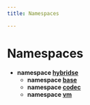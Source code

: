 ```yaml
---
title: Namespaces

---
```

# Namespaces




* **namespace [hybridse](/hybridse/usage/api/c++/Namespaces/namespacehybridse.md)** 
    * **namespace [base](/hybridse/usage/api/c++/Namespaces/namespacehybridse_1_1base.md)** 
    * **namespace [codec](/hybridse/usage/api/c++/Namespaces/namespacehybridse_1_1codec.md)** 
    * **namespace [vm](/hybridse/usage/api/c++/Namespaces/namespacehybridse_1_1vm.md)** 




